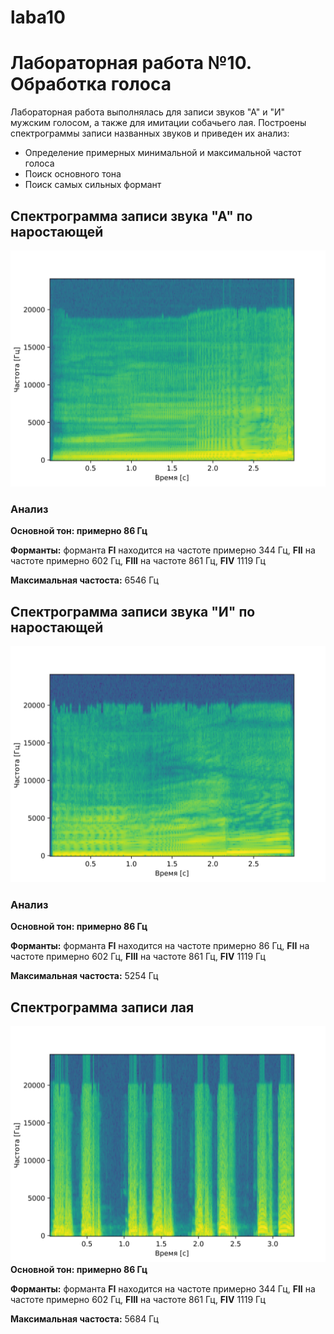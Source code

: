 # laba10
# Лабораторная работа №10. Обработка голоса
Лабораторная работа выполнялась для записи звуков "А" и "И" мужским голосом, а также для имитации собачьего лая.
Построены спектрограммы записи названных звуков и приведен их анализ: 
- Определение примерных минимальной и максимальной частот голоса
- Поиск основного тона
- Поиск самых сильных формант

## Спектрограмма записи звука "А" по наростающей

![](res/spectrogram_A.png)

### Анализ
**Основной тон: примерно 86 Гц** 

**Форманты:** форманта **FI** находится на частоте примерно 344 Гц, **FII** на частоте примерно 602 Гц,
**FIII** на частоте 861 Гц, **FIV** 1119 Гц


**Максимальная частоста:** 6546 Гц

## Спектрограмма записи звука "И" по наростающей

![](res/spectrogram_I.png)

### Анализ
**Основной тон: примерно 86 Гц**

**Форманты:** форманта **FI** находится на частоте примерно 86 Гц, **FII** на частоте примерно 602 Гц,
**FIII** на частоте 861 Гц, **FIV** 1119 Гц


**Максимальная частоста:** 5254 Гц

## Спектрограмма записи лая

![](res/spectrogram_gav.png)
**Основной тон: примерно 86 Гц** 

**Форманты:** форманта **FI** находится на частоте примерно 344 Гц, **FII** на частоте примерно 602 Гц,
**FIII** на частоте 861 Гц, **FIV** 1119 Гц


**Максимальная частоста:** 5684 Гц
